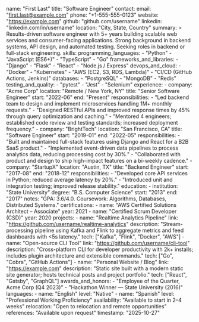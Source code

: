 name: "First Last"
title: "Software Engineer"
contact:
    email: "first.last@example.com"
    phone: "+1-555-555-0123"
    website: "https://example.com"
    github: "github.com/username"
    linkedin: "linkedin.com/in/username"
    location: "City, State, Country"
summary: >
    Results-driven software engineer with 5+ years building scalable web services and consumer-facing applications.
    Strong background in backend systems, API design, and automated testing. Seeking roles in backend or full-stack engineering.
skills:
    programming_languages:
        - "Python"
        - "JavaScript (ES6+)"
        - "TypeScript"
        - "Go"
    frameworks_and_libraries:
        - "Django"
        - "Flask"
        - "React"
        - "Node.js / Express"
    devops_and_cloud:
        - "Docker"
        - "Kubernetes"
        - "AWS (EC2, S3, RDS, Lambda)"
        - "CI/CD (GitHub Actions, Jenkins)"
    databases:
        - "PostgreSQL"
        - "MongoDB"
        - "Redis"
    testing_and_quality:
        - "pytest"
        - "Jest"
        - "Selenium"
experience:
    - company: "Acme Corp"
        location: "Remote / New York, NY"
        title: "Senior Software Engineer"
        start: "2022-06"
        end: "Present"
        responsibilities:
            - "Led backend team to design and implement microservices handling 1M+ monthly requests."
            - "Designed RESTful APIs and improved response times by 45% through query optimization and caching."
            - "Mentored 4 engineers; established code review and testing standards; increased deployment frequency."
    - company: "BrightTech"
        location: "San Francisco, CA"
        title: "Software Engineer"
        start: "2019-01"
        end: "2022-05"
        responsibilities:
            - "Built and maintained full-stack features using Django and React for a B2B SaaS product."
            - "Implemented event-driven data pipelines to process analytics data, reducing processing cost by 30%."
            - "Collaborated with product and design to ship high-impact features on a bi-weekly cadence."
    - company: "StartupX"
        location: "Austin, TX"
        title: "Backend Engineer"
        start: "2017-08"
        end: "2018-12"
        responsibilities:
            - "Developed core API services in Python; reduced average latency by 20%."
            - "Introduced unit and integration testing; improved release stability."
education:
    - institution: "State University"
        degree: "B.S. Computer Science"
        start: "2013"
        end: "2017"
        notes: "GPA: 3.6/4.0. Coursework: Algorithms, Databases, Distributed Systems."
certifications:
    - name: "AWS Certified Solutions Architect – Associate"
        year: 2021
    - name: "Certified Scrum Developer (CSD)"
        year: 2020
projects:
    - name: "Realtime Analytics Pipeline"
        link: "https://github.com/username/realtime-analytics"
        description: "Stream-processing pipeline using Kafka and Flink to aggregate metrics and feed dashboards with <5s latency."
        tech: ["Kafka", "Flink", "Docker", "AWS"]
    - name: "Open-source CLI Tool"
        link: "https://github.com/username/cli-tool"
        description: "Cross-platform CLI for developer productivity with 2k+ installs; includes plugin architecture and extensible commands."
        tech: ["Go", "Cobra", "GitHub Actions"]
    - name: "Personal Website / Blog"
        link: "https://example.com"
        description: "Static site built with a modern static site generator; hosts technical posts and project portfolio."
        tech: ["React", "Gatsby", "GraphQL"]
awards_and_honors:
    - "Employee of the Quarter, Acme Corp (Q4 2023)"
    - "Hackathon Winner — State University (2016)"
languages:
    - name: "English"
        level: "Native"
    - name: "Spanish"
        level: "Professional Working Proficiency"
availability: "Available to start in 2–4 weeks"
relocation: "Open to relocation and remote opportunities"
references: "Available upon request"
timestamp: "2025-10-27"